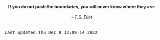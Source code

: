 
<div align="center"><b><span>If you do not push the boundaries, you will never know where they are.</span></b><br><br><i> - T.S. Eliot</i></div>
<br><br><kbd>Last updated:Thu Dec  8 12:09:14 2022</kbd>